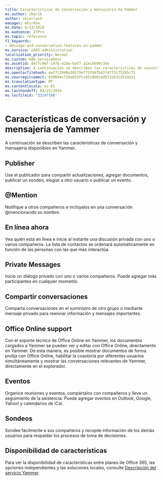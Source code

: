 ```yaml
---
title: Características de conversación y mensajería de Yammer
ms.author: sharik
author: skjerland
manager: mnirkhe
ms.date: 6/13/2018
ms.audience: ITPro
ms.topic: reference
f1_keywords:
- message-and-conversation-features-in-yammer
ms.service: o365-administration
localization_priority: Normal
ms.custom: Adm_ServiceDesc
ms.assetid: d4cfc96f-147b-410a-baf7-a1ecb690c3de
description: A continuación se describen las características de conversación y mensajería disponibles en Yammer.
ms.openlocfilehash: eaf713948a36579ef75f48fb42f47f3175395c71
ms.sourcegitcommit: 830694c729ab53fcc8518b0cdd5322b322514431
ms.translationtype: MT
ms.contentlocale: es-ES
ms.lasthandoff: 04/25/2019
ms.locfileid: "33247166"
---
```

# <a name="message-and-conversation-features-in-yammer"></a>Características de conversación y mensajería de Yammer

A continuación se describen las características de conversación y mensajería disponibles en Yammer.
  
## <a name="publisher"></a>Publisher
<a name="bkmk_Publisher"> </a>

Use el publicador para compartir actualizaciones, agregar documentos, publicar un sondeo, elogiar a otro usuario o publicar un evento.
  
## <a name="mention"></a>@Mention
<a name="bkmk_AtMention"> </a>

Notifique a otros compañeros e inclúyalos en una conversación @mencionando su nombre.
  
## <a name="online-now"></a>En línea ahora
<a name="bkmk_OnlineNow"> </a>

Vea quién está en línea e inicie al instante una discusión privada con uno o varios compañeros. La lista de contactos se ordenará automáticamente en función de las personas con las que más interactúa.
  
## <a name="private-messages"></a>Private Messages
<a name="bkmk_PrivateMessages"> </a>

Inicie un diálogo privado con uno o varios compañeros. Puede agregar más participantes en cualquier momento.
  
## <a name="share-conversations"></a>Compartir conversaciones
<a name="bkmk_ShareConversations"> </a>

Comparta conversaciones en el suministro de otro grupo o mediante mensaje privado para reenviar información y mensajes importantes.
  
## <a name="office-online-support"></a>Office Online support
<a name="bkmk_ShareConversations"> </a>

Con el soporte técnico de Office Online en Yammer, los documentos cargados a Yammer se pueden ver y editar con Office Online, directamente en Yammer. De esta manera, es posible mostrar documentos de forma prolija con Office Online, habilitar la coautoría por diferentes usuarios simultáneamente y mostrar las conversaciones relevantes de Yammer, directamente en el explorador.
  
## <a name="events"></a>Eventos
<a name="bkmk_Events"> </a>

Organice reuniones y eventos, compártalos con compañeros y lleve un seguimiento de la asistencia. Puede agregar eventos en Outlook, Google, Yahoo! y calendarios de iCal.
  
## <a name="polls"></a>Sondeos
<a name="bkmk_Polls"> </a>

Sondee fácilmente a sus compañeros y recopile información de los demás usuarios para respaldar los procesos de toma de decisiones.
  
## <a name="feature-availability"></a>Disponibilidad de características
<a name="bkmk_Polls"> </a>

Para ver la disponibilidad de características entre planes de Office 365, las opciones independientes y las soluciones locales, consulte [Descripción del servicio Yammer](yammer-service-description.md).
  

